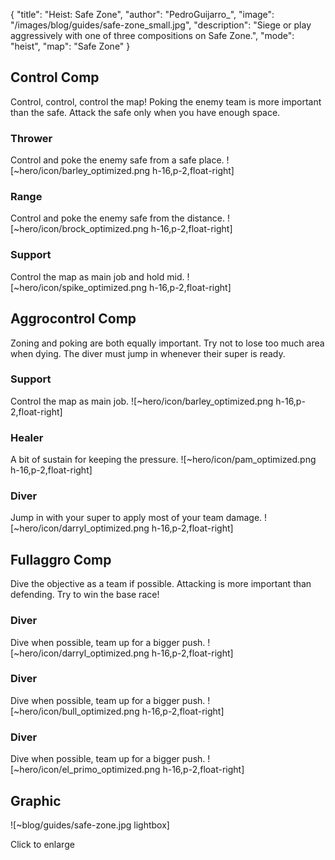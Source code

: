 { "title": "Heist: Safe Zone", "author": "PedroGuijarro_", "image": "/images/blog/guides/safe-zone_small.jpg", "description": "Siege or play aggressively with one of three compositions on Safe Zone.", "mode": "heist", "map": "Safe Zone" }

Control Comp
---

Control, control, control the map! Poking the enemy team is more important than the safe. Attack the safe only when you have enough space.

### Thrower

Control and poke the enemy safe from a safe place. ![~hero/icon/barley_optimized.png h-16,p-2,float-right] 

### Range

Control and poke the enemy safe from the distance. ![~hero/icon/brock_optimized.png h-16,p-2,float-right] 

### Support

Control the map as main job and hold mid. ![~hero/icon/spike_optimized.png h-16,p-2,float-right] 

Aggrocontrol Comp
---

Zoning and poking are both equally important. Try not to lose too much area when dying. The diver must jump in whenever their super is ready.

### Support

Control the map as main job. ![~hero/icon/barley_optimized.png h-16,p-2,float-right] 

### Healer

A bit of sustain for keeping the pressure. ![~hero/icon/pam_optimized.png h-16,p-2,float-right] 

### Diver

Jump in with your super to apply most of your team damage. ![~hero/icon/darryl_optimized.png h-16,p-2,float-right] 

Fullaggro Comp
---

Dive the objective as a team if possible. Attacking is more important than defending. Try to win the base race!

### Diver

Dive when possible, team up for a bigger push. ![~hero/icon/darryl_optimized.png h-16,p-2,float-right] 

### Diver

Dive when possible, team up for a bigger push. ![~hero/icon/bull_optimized.png h-16,p-2,float-right] 

### Diver

Dive when possible, team up for a bigger push. ![~hero/icon/el_primo_optimized.png h-16,p-2,float-right] 

Graphic
---

![~blog/guides/safe-zone.jpg lightbox]

Click to enlarge
